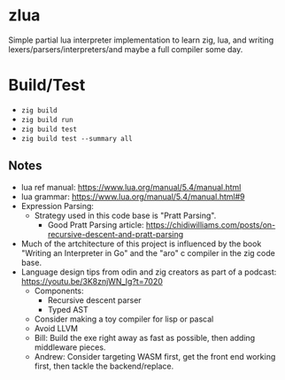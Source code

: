 # zlua
Simple partial lua interpreter implementation to learn zig, lua, and writing lexers/parsers/interpreters/and maybe a full compiler some day.

# Build/Test
 * `zig build`
 * `zig build run`
 * `zig build test`
 * `zig build test --summary all`

## Notes
 * lua ref manual: https://www.lua.org/manual/5.4/manual.html
 * lua grammar: https://www.lua.org/manual/5.4/manual.html#9
 * Expression Parsing:
   * Strategy used in this code base is "Pratt Parsing".
     * Good Pratt Parsing article: https://chidiwilliams.com/posts/on-recursive-descent-and-pratt-parsing
 * Much of the artchitecture of this project is influenced by the book "Writing an Interpreter in Go" and the "aro" c compiler in the zig code base.
 * Language design tips from odin and zig creators as part of a podcast: https://youtu.be/3K8znjWN_Ig?t=7020
   * Components:
     * Recursive descent parser
     * Typed AST
   * Consider making a toy compiler for lisp or pascal
   * Avoid LLVM
   * Bill: Build the exe right away as fast as possible, then adding middleware pieces.
   * Andrew: Consider targeting WASM first, get the front end working first, then tackle the backend/replace.
